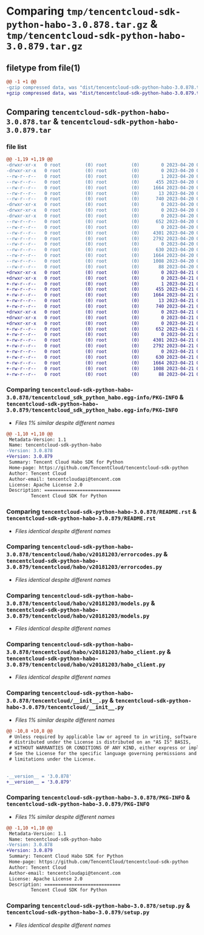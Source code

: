 # Comparing `tmp/tencentcloud-sdk-python-habo-3.0.878.tar.gz` & `tmp/tencentcloud-sdk-python-habo-3.0.879.tar.gz`

## filetype from file(1)

```diff
@@ -1 +1 @@
-gzip compressed data, was "dist/tencentcloud-sdk-python-habo-3.0.878.tar", last modified: Thu Apr 20 00:33:35 2023, max compression
+gzip compressed data, was "dist/tencentcloud-sdk-python-habo-3.0.879.tar", last modified: Fri Apr 21 00:46:10 2023, max compression
```

## Comparing `tencentcloud-sdk-python-habo-3.0.878.tar` & `tencentcloud-sdk-python-habo-3.0.879.tar`

### file list

```diff
@@ -1,19 +1,19 @@
-drwxr-xr-x   0 root         (0) root         (0)        0 2023-04-20 00:33:35.000000 tencentcloud-sdk-python-habo-3.0.878/
-drwxr-xr-x   0 root         (0) root         (0)        0 2023-04-20 00:33:35.000000 tencentcloud-sdk-python-habo-3.0.878/tencentcloud_sdk_python_habo.egg-info/
--rw-r--r--   0 root         (0) root         (0)        1 2023-04-20 00:33:35.000000 tencentcloud-sdk-python-habo-3.0.878/tencentcloud_sdk_python_habo.egg-info/dependency_links.txt
--rw-r--r--   0 root         (0) root         (0)      455 2023-04-20 00:33:35.000000 tencentcloud-sdk-python-habo-3.0.878/tencentcloud_sdk_python_habo.egg-info/SOURCES.txt
--rw-r--r--   0 root         (0) root         (0)     1664 2023-04-20 00:33:35.000000 tencentcloud-sdk-python-habo-3.0.878/tencentcloud_sdk_python_habo.egg-info/PKG-INFO
--rw-r--r--   0 root         (0) root         (0)       13 2023-04-20 00:33:35.000000 tencentcloud-sdk-python-habo-3.0.878/tencentcloud_sdk_python_habo.egg-info/top_level.txt
--rw-r--r--   0 root         (0) root         (0)      740 2023-04-20 00:33:35.000000 tencentcloud-sdk-python-habo-3.0.878/README.rst
-drwxr-xr-x   0 root         (0) root         (0)        0 2023-04-20 00:33:35.000000 tencentcloud-sdk-python-habo-3.0.878/tencentcloud/
-drwxr-xr-x   0 root         (0) root         (0)        0 2023-04-20 00:33:35.000000 tencentcloud-sdk-python-habo-3.0.878/tencentcloud/habo/
-drwxr-xr-x   0 root         (0) root         (0)        0 2023-04-20 00:33:35.000000 tencentcloud-sdk-python-habo-3.0.878/tencentcloud/habo/v20181203/
--rw-r--r--   0 root         (0) root         (0)      652 2023-04-20 00:33:35.000000 tencentcloud-sdk-python-habo-3.0.878/tencentcloud/habo/v20181203/errorcodes.py
--rw-r--r--   0 root         (0) root         (0)        0 2023-04-20 00:33:35.000000 tencentcloud-sdk-python-habo-3.0.878/tencentcloud/habo/v20181203/__init__.py
--rw-r--r--   0 root         (0) root         (0)     4301 2023-04-20 00:33:35.000000 tencentcloud-sdk-python-habo-3.0.878/tencentcloud/habo/v20181203/models.py
--rw-r--r--   0 root         (0) root         (0)     2792 2023-04-20 00:33:35.000000 tencentcloud-sdk-python-habo-3.0.878/tencentcloud/habo/v20181203/habo_client.py
--rw-r--r--   0 root         (0) root         (0)        0 2023-04-20 00:33:35.000000 tencentcloud-sdk-python-habo-3.0.878/tencentcloud/habo/__init__.py
--rw-r--r--   0 root         (0) root         (0)      630 2023-04-20 00:33:35.000000 tencentcloud-sdk-python-habo-3.0.878/tencentcloud/__init__.py
--rw-r--r--   0 root         (0) root         (0)     1664 2023-04-20 00:33:35.000000 tencentcloud-sdk-python-habo-3.0.878/PKG-INFO
--rw-r--r--   0 root         (0) root         (0)     1008 2023-04-20 00:33:35.000000 tencentcloud-sdk-python-habo-3.0.878/setup.py
--rw-r--r--   0 root         (0) root         (0)       88 2023-04-20 00:33:35.000000 tencentcloud-sdk-python-habo-3.0.878/setup.cfg
+drwxr-xr-x   0 root         (0) root         (0)        0 2023-04-21 00:46:10.000000 tencentcloud-sdk-python-habo-3.0.879/
+drwxr-xr-x   0 root         (0) root         (0)        0 2023-04-21 00:46:10.000000 tencentcloud-sdk-python-habo-3.0.879/tencentcloud_sdk_python_habo.egg-info/
+-rw-r--r--   0 root         (0) root         (0)        1 2023-04-21 00:46:10.000000 tencentcloud-sdk-python-habo-3.0.879/tencentcloud_sdk_python_habo.egg-info/dependency_links.txt
+-rw-r--r--   0 root         (0) root         (0)      455 2023-04-21 00:46:10.000000 tencentcloud-sdk-python-habo-3.0.879/tencentcloud_sdk_python_habo.egg-info/SOURCES.txt
+-rw-r--r--   0 root         (0) root         (0)     1664 2023-04-21 00:46:10.000000 tencentcloud-sdk-python-habo-3.0.879/tencentcloud_sdk_python_habo.egg-info/PKG-INFO
+-rw-r--r--   0 root         (0) root         (0)       13 2023-04-21 00:46:10.000000 tencentcloud-sdk-python-habo-3.0.879/tencentcloud_sdk_python_habo.egg-info/top_level.txt
+-rw-r--r--   0 root         (0) root         (0)      740 2023-04-21 00:46:10.000000 tencentcloud-sdk-python-habo-3.0.879/README.rst
+drwxr-xr-x   0 root         (0) root         (0)        0 2023-04-21 00:46:10.000000 tencentcloud-sdk-python-habo-3.0.879/tencentcloud/
+drwxr-xr-x   0 root         (0) root         (0)        0 2023-04-21 00:46:10.000000 tencentcloud-sdk-python-habo-3.0.879/tencentcloud/habo/
+drwxr-xr-x   0 root         (0) root         (0)        0 2023-04-21 00:46:10.000000 tencentcloud-sdk-python-habo-3.0.879/tencentcloud/habo/v20181203/
+-rw-r--r--   0 root         (0) root         (0)      652 2023-04-21 00:46:10.000000 tencentcloud-sdk-python-habo-3.0.879/tencentcloud/habo/v20181203/errorcodes.py
+-rw-r--r--   0 root         (0) root         (0)        0 2023-04-21 00:46:10.000000 tencentcloud-sdk-python-habo-3.0.879/tencentcloud/habo/v20181203/__init__.py
+-rw-r--r--   0 root         (0) root         (0)     4301 2023-04-21 00:46:10.000000 tencentcloud-sdk-python-habo-3.0.879/tencentcloud/habo/v20181203/models.py
+-rw-r--r--   0 root         (0) root         (0)     2792 2023-04-21 00:46:10.000000 tencentcloud-sdk-python-habo-3.0.879/tencentcloud/habo/v20181203/habo_client.py
+-rw-r--r--   0 root         (0) root         (0)        0 2023-04-21 00:46:10.000000 tencentcloud-sdk-python-habo-3.0.879/tencentcloud/habo/__init__.py
+-rw-r--r--   0 root         (0) root         (0)      630 2023-04-21 00:46:10.000000 tencentcloud-sdk-python-habo-3.0.879/tencentcloud/__init__.py
+-rw-r--r--   0 root         (0) root         (0)     1664 2023-04-21 00:46:10.000000 tencentcloud-sdk-python-habo-3.0.879/PKG-INFO
+-rw-r--r--   0 root         (0) root         (0)     1008 2023-04-21 00:46:10.000000 tencentcloud-sdk-python-habo-3.0.879/setup.py
+-rw-r--r--   0 root         (0) root         (0)       88 2023-04-21 00:46:10.000000 tencentcloud-sdk-python-habo-3.0.879/setup.cfg
```

### Comparing `tencentcloud-sdk-python-habo-3.0.878/tencentcloud_sdk_python_habo.egg-info/PKG-INFO` & `tencentcloud-sdk-python-habo-3.0.879/tencentcloud_sdk_python_habo.egg-info/PKG-INFO`

 * *Files 1% similar despite different names*

```diff
@@ -1,10 +1,10 @@
 Metadata-Version: 1.1
 Name: tencentcloud-sdk-python-habo
-Version: 3.0.878
+Version: 3.0.879
 Summary: Tencent Cloud Habo SDK for Python
 Home-page: https://github.com/TencentCloud/tencentcloud-sdk-python
 Author: Tencent Cloud
 Author-email: tencentcloudapi@tencent.com
 License: Apache License 2.0
 Description: ============================
         Tencent Cloud SDK for Python
```

### Comparing `tencentcloud-sdk-python-habo-3.0.878/README.rst` & `tencentcloud-sdk-python-habo-3.0.879/README.rst`

 * *Files identical despite different names*

### Comparing `tencentcloud-sdk-python-habo-3.0.878/tencentcloud/habo/v20181203/errorcodes.py` & `tencentcloud-sdk-python-habo-3.0.879/tencentcloud/habo/v20181203/errorcodes.py`

 * *Files identical despite different names*

### Comparing `tencentcloud-sdk-python-habo-3.0.878/tencentcloud/habo/v20181203/models.py` & `tencentcloud-sdk-python-habo-3.0.879/tencentcloud/habo/v20181203/models.py`

 * *Files identical despite different names*

### Comparing `tencentcloud-sdk-python-habo-3.0.878/tencentcloud/habo/v20181203/habo_client.py` & `tencentcloud-sdk-python-habo-3.0.879/tencentcloud/habo/v20181203/habo_client.py`

 * *Files identical despite different names*

### Comparing `tencentcloud-sdk-python-habo-3.0.878/tencentcloud/__init__.py` & `tencentcloud-sdk-python-habo-3.0.879/tencentcloud/__init__.py`

 * *Files 1% similar despite different names*

```diff
@@ -10,8 +10,8 @@
 # Unless required by applicable law or agreed to in writing, software
 # distributed under the License is distributed on an "AS IS" BASIS,
 # WITHOUT WARRANTIES OR CONDITIONS OF ANY KIND, either express or implied.
 # See the License for the specific language governing permissions and
 # limitations under the License.
 
 
-__version__ = '3.0.878'
+__version__ = '3.0.879'
```

### Comparing `tencentcloud-sdk-python-habo-3.0.878/PKG-INFO` & `tencentcloud-sdk-python-habo-3.0.879/PKG-INFO`

 * *Files 1% similar despite different names*

```diff
@@ -1,10 +1,10 @@
 Metadata-Version: 1.1
 Name: tencentcloud-sdk-python-habo
-Version: 3.0.878
+Version: 3.0.879
 Summary: Tencent Cloud Habo SDK for Python
 Home-page: https://github.com/TencentCloud/tencentcloud-sdk-python
 Author: Tencent Cloud
 Author-email: tencentcloudapi@tencent.com
 License: Apache License 2.0
 Description: ============================
         Tencent Cloud SDK for Python
```

### Comparing `tencentcloud-sdk-python-habo-3.0.878/setup.py` & `tencentcloud-sdk-python-habo-3.0.879/setup.py`

 * *Files identical despite different names*

